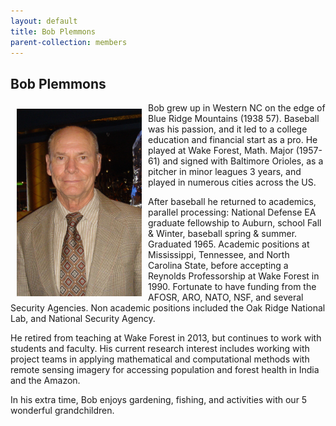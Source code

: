 ```yaml
---
layout: default
title: Bob Plemmons
parent-collection: members
---
```


## Bob Plemmons
<img src="/media/members/hd/bob_plemmons.png" alt="1" width = 200px height = 300px style="object-fit: cover; float: left; margin: 10px">
Bob grew up in Western NC on the edge of Blue Ridge Mountains (1938 57). Baseball was his passion, and it led to a college education and financial start as a pro. He played at Wake Forest, Math. Major (1957-61) and signed with Baltimore Orioles, as a pitcher in minor leagues 3 years, and played in numerous cities across the US. 


After baseball he returned to academics, parallel processing: National Defense EA graduate fellowship to Auburn, school Fall & Winter, baseball spring & summer. Graduated 1965. Academic positions at Mississippi, Tennessee, and North Carolina State, before accepting a Reynolds Professorship at Wake Forest in 1990. Fortunate to have funding from the AFOSR, ARO, NATO, NSF, and several Security Agencies. Non academic positions included the Oak Ridge National Lab, and National Security Agency. 


He retired from teaching at Wake Forest in 2013, but continues to work with students and faculty. His current research interest includes working with project teams in applying mathematical and computational methods with remote sensing imagery for accessing population and forest health in India and the Amazon.


In his extra time, Bob enjoys gardening, fishing, and activities with our 5 wonderful grandchildren.
